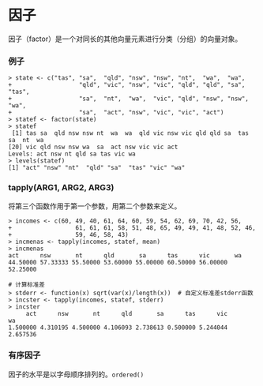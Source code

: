 # 因子
因子（factor）是一个对同长的其他向量元素进行分类（分组）的向量对象。
### 例子

	> state <- c("tas", "sa",  "qld", "nsw", "nsw", "nt",  "wa",  "wa",
	+                   "qld", "vic", "nsw", "vic", "qld", "qld", "sa",  "tas",
	+                   "sa",  "nt",  "wa",  "vic", "qld", "nsw", "nsw", "wa",
	+                   "sa",  "act", "nsw", "vic", "vic", "act")
	> statef <- factor(state)
	> statef
	 [1] tas sa  qld nsw nsw nt  wa  wa  qld vic nsw vic qld qld sa  tas sa  nt  wa 
	[20] vic qld nsw nsw wa  sa  act nsw vic vic act
	Levels: act nsw nt qld sa tas vic wa
	> levels(statef)
	[1] "act" "nsw" "nt"  "qld" "sa"  "tas" "vic" "wa" 
	
### tapply(ARG1, ARG2, ARG3)
将第三个函数作用于第一个参数，用第二个参数来定义。

	> incomes <- c(60, 49, 40, 61, 64, 60, 59, 54, 62, 69, 70, 42, 56,
	+                  61, 61, 61, 58, 51, 48, 65, 49, 49, 41, 48, 52, 46,
	+                  59, 46, 58, 43)
	> incmenas <- tapply(incomes, statef, mean)
	> incmenas
	act      nsw       nt      qld       sa      tas      vic       wa 
	44.50000 57.33333 55.50000 53.60000 55.00000 60.50000 56.00000 52.25000 
	
	# 计算标准差
	> stderr <- function(x) sqrt(var(x)/length(x))	# 自定义标准差stderr函数
	> incster <- tapply(incomes, statef, stderr)
	> incster
	     act      nsw       nt      qld       sa      tas      vic       wa 
	1.500000 4.310195 4.500000 4.106093 2.738613 0.500000 5.244044 2.657536
	
### 有序因子
因子的水平是以字母顺序排列的。`ordered()`